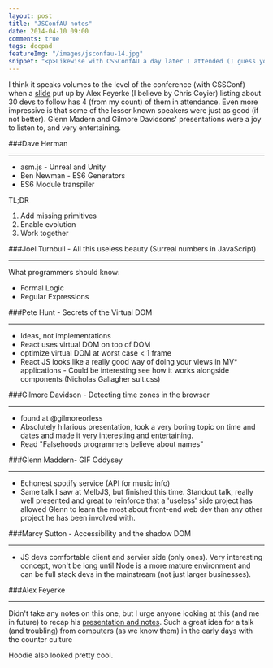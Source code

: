 ```yaml
---
layout: post
title: "JSConfAU notes"
date: 2014-04-10 09:00
comments: true
tags: docpad
featureImg: "/images/jsconfau-14.jpg"
snippet: "<p>Likewise with CSSConfAU a day later I attended (I guess you it was a sister event) JSConfAu. Same venue, much the same people and same awesome result!</p>"
---
```


I think it speaks volumes to the level of the conference (with CSSConf) when a [slide](http://espy.github.io/jsconfau2014/#48) put up by Alex Feyerke (I believe by Chris Coyier) listing about 30 devs to follow has 4 (from my count) of them in attendance. Even more impressive is that some of the lesser known speakers were just as good (if not better). Glenn Madern and Gilmore Davidsons' presentations were a joy to listen to, and very entertaining.


###Dave Herman
___

* asm.js - Unreal and Unity
* Ben Newman - ES6 Generators
* ES6 Module transpiler

TL;DR

1. Add missing primitives
2. Enable evolution
3. Work together


###Joel Turnbull - All this useless beauty (Surreal numbers in JavaScript)
___

What programmers should know:

* Formal Logic
* Regular Expressions


###Pete Hunt - Secrets of the Virtual DOM
___

* Ideas, not implementations
* React uses virtual DOM on top of DOM
* optimize virtual DOM at worst case < 1 frame
* React JS looks like a really good way of doing your views in MV* applications - Could be interesting see how it works alongside components (Nicholas Gallagher suit.css)



###Gilmore Davidson - Detecting time zones in the browser
___

* found at @gilmoreorless
* Absolutely hilarious presentation, took a very boring topic on time and dates and made it very interesting and entertaining.
* Read "Falsehoods programmers believe about names"


###Glenn Maddern- GIF Oddysey
___

* Echonest spotify service (API for music info)
* Same talk I saw at MelbJS, but finished this time. Standout talk, really well presented and great to reinforce that a 'useless' side project has allowed Glenn to learn the most about front-end web dev than any other project he has been involved with.


###Marcy Sutton - Accessibility and the shadow DOM
___

* JS devs comfortable client and servier side (only ones). Very interesting concept, won't be long until Node is a more mature environment and can be full stack devs in the mainstream (not just larger businesses).


###Alex Feyerke
___

Didn't take any notes on this one, but I urge anyone looking at this (and me in future) to recap his [presentation and notes](http://espy.github.io/jsconfau2014/). Such a great idea for a talk (and troubling) from computers (as we know them) in the early days with the counter culture 

Hoodie also looked pretty cool.

